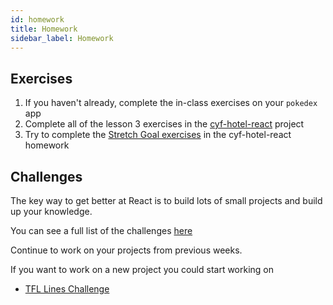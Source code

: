 ```yaml
---
id: homework
title: Homework
sidebar_label: Homework
---
```


## Exercises

1. If you haven't already, complete the in-class exercises on your `pokedex` app
2. Complete all of the lesson 3 exercises in the [cyf-hotel-react](https://github.com/CodeYourFuture/cyf-hotel-react#lesson-3) project
3. Try to complete the [Stretch Goal exercises](https://github.com/CodeYourFuture/cyf-hotel-react#stretch-goals) in the cyf-hotel-react homework

## Challenges

The key way to get better at React is to build lots of small projects and build up your knowledge. 

You can see a full list of the challenges [here](https://github.com/CodeYourFuture/cyf-react-challenges/)

Continue to work on your projects from previous weeks. 

If you want to work on a new project you could start working on

- [TFL Lines Challenge](https://github.com/CodeYourFuture/cyf-react-challenges/tree/master/challenge-tfl-lines)
